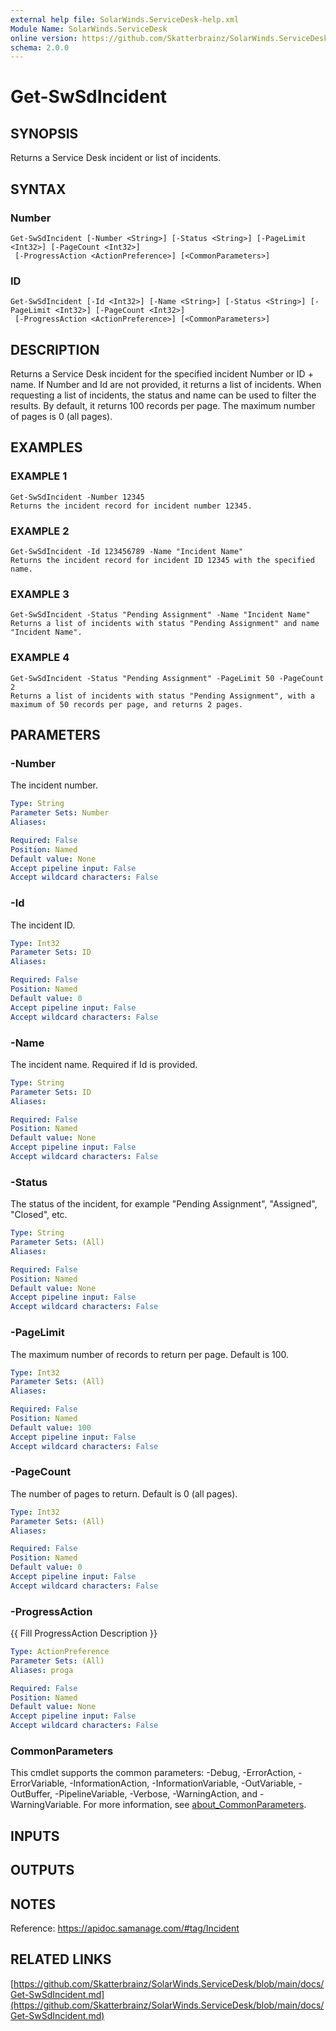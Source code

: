 ```yaml
---
external help file: SolarWinds.ServiceDesk-help.xml
Module Name: SolarWinds.ServiceDesk
online version: https://github.com/Skatterbrainz/SolarWinds.ServiceDesk/blob/main/docs/Get-SwSdIncident.md
schema: 2.0.0
---
```


# Get-SwSdIncident

## SYNOPSIS
Returns a Service Desk incident or list of incidents.

## SYNTAX

### Number
```
Get-SwSdIncident [-Number <String>] [-Status <String>] [-PageLimit <Int32>] [-PageCount <Int32>]
 [-ProgressAction <ActionPreference>] [<CommonParameters>]
```

### ID
```
Get-SwSdIncident [-Id <Int32>] [-Name <String>] [-Status <String>] [-PageLimit <Int32>] [-PageCount <Int32>]
 [-ProgressAction <ActionPreference>] [<CommonParameters>]
```

## DESCRIPTION
Returns a Service Desk incident for the specified incident Number or ID + name.
If Number and Id are not provided, it returns a list of incidents.
When requesting a list of incidents, the status and name can be used to filter the results.
By default, it returns 100 records per page.
The maximum number of pages is 0 (all pages).

## EXAMPLES

### EXAMPLE 1
```
Get-SwSdIncident -Number 12345
Returns the incident record for incident number 12345.
```

### EXAMPLE 2
```
Get-SwSdIncident -Id 123456789 -Name "Incident Name"
Returns the incident record for incident ID 12345 with the specified name.
```

### EXAMPLE 3
```
Get-SwSdIncident -Status "Pending Assignment" -Name "Incident Name"
Returns a list of incidents with status "Pending Assignment" and name "Incident Name".
```

### EXAMPLE 4
```
Get-SwSdIncident -Status "Pending Assignment" -PageLimit 50 -PageCount 2
Returns a list of incidents with status "Pending Assignment", with a maximum of 50 records per page, and returns 2 pages.
```

## PARAMETERS

### -Number
The incident number.

```yaml
Type: String
Parameter Sets: Number
Aliases:

Required: False
Position: Named
Default value: None
Accept pipeline input: False
Accept wildcard characters: False
```

### -Id
The incident ID.

```yaml
Type: Int32
Parameter Sets: ID
Aliases:

Required: False
Position: Named
Default value: 0
Accept pipeline input: False
Accept wildcard characters: False
```

### -Name
The incident name.
Required if Id is provided.

```yaml
Type: String
Parameter Sets: ID
Aliases:

Required: False
Position: Named
Default value: None
Accept pipeline input: False
Accept wildcard characters: False
```

### -Status
The status of the incident, for example "Pending Assignment", "Assigned", "Closed", etc.

```yaml
Type: String
Parameter Sets: (All)
Aliases:

Required: False
Position: Named
Default value: None
Accept pipeline input: False
Accept wildcard characters: False
```

### -PageLimit
The maximum number of records to return per page.
Default is 100.

```yaml
Type: Int32
Parameter Sets: (All)
Aliases:

Required: False
Position: Named
Default value: 100
Accept pipeline input: False
Accept wildcard characters: False
```

### -PageCount
The number of pages to return.
Default is 0 (all pages).

```yaml
Type: Int32
Parameter Sets: (All)
Aliases:

Required: False
Position: Named
Default value: 0
Accept pipeline input: False
Accept wildcard characters: False
```

### -ProgressAction
{{ Fill ProgressAction Description }}

```yaml
Type: ActionPreference
Parameter Sets: (All)
Aliases: proga

Required: False
Position: Named
Default value: None
Accept pipeline input: False
Accept wildcard characters: False
```

### CommonParameters
This cmdlet supports the common parameters: -Debug, -ErrorAction, -ErrorVariable, -InformationAction, -InformationVariable, -OutVariable, -OutBuffer, -PipelineVariable, -Verbose, -WarningAction, and -WarningVariable. For more information, see [about_CommonParameters](http://go.microsoft.com/fwlink/?LinkID=113216).

## INPUTS

## OUTPUTS

## NOTES
Reference: https://apidoc.samanage.com/#tag/Incident

## RELATED LINKS

[https://github.com/Skatterbrainz/SolarWinds.ServiceDesk/blob/main/docs/Get-SwSdIncident.md](https://github.com/Skatterbrainz/SolarWinds.ServiceDesk/blob/main/docs/Get-SwSdIncident.md)

